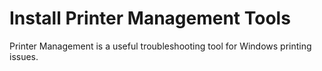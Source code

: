 # Install Printer Management Tools
Printer Management is a useful troubleshooting tool for Windows printing issues.
